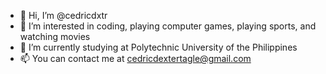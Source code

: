 - 👋 Hi, I’m @cedricdxtr
- 👀 I’m interested in coding, playing computer games, playing sports, and watching movies
- 🌱 I’m currently studying at Polytechnic University of the Philippines 
- 📫 You can contact me at cedricdextertagle@gmail.com 

<!---
cedricdxtr/cedricdxtr is a ✨ special ✨ repository because its `README.md` (this file) appears on your GitHub profile.
You can click the Preview link to take a look at your changes.
--->
